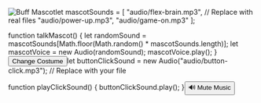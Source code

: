 <img id="mascot-image" src="images/gamer-mode.png" alt="Buff Mascot" onclick="talkMascot()">let mascotSounds = [
    "audio/flex-brain.mp3", // Replace with real files
    "audio/power-up.mp3",
    "audio/game-on.mp3"
];

function talkMascot() {
    let randomSound = mascotSounds[Math.floor(Math.random() * mascotSounds.length)];
    let mascotVoice = new Audio(randomSound);
    mascotVoice.play();
}<button onclick="playClickSound(); changeMascot()">Change Costume</button>let buttonClickSound = new Audio("audio/button-click.mp3"); // Replace with your file

function playClickSound() {
    buttonClickSound.play();
}<button id="music-btn" onclick="toggleMusic()">🔊 Mute Music</button>

